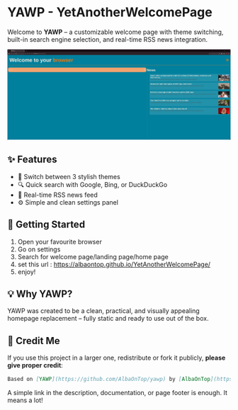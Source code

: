 # YAWP - YetAnotherWelcomePage

Welcome to **YAWP** – a customizable welcome page with theme switching, built-in search engine selection, and real-time RSS news integration.

![Screenshot](screenshot.png) <!-- Optional: add a screenshot here -->

## ✨ Features

- 🎨 Switch between 3 stylish themes
- 🔍 Quick search with Google, Bing, or DuckDuckGo
- 📰 Real-time RSS news feed
- ⚙️ Simple and clean settings panel

## 🚀 Getting Started

1. Open your favourite browser
2. Go on settings
3. Search for welcome page/landing page/home page
4. set this url : https://albaontop.github.io/YetAnotherWelcomePage/
5. enjoy!

## 💡 Why YAWP?

YAWP was created to be a clean, practical, and visually appealing homepage replacement – fully static and ready to use out of the box.

## 🙌 Credit Me

If you use this project in a larger one, redistribute or fork it publicly, **please give proper credit**:

```markdown
Based on [YAWP](https://github.com/AlbaOnTop/yawp) by [AlbaOnTop](https://github.com/AlbaOnTop)
```

A simple link in the description, documentation, or page footer is enough. It means a lot!
